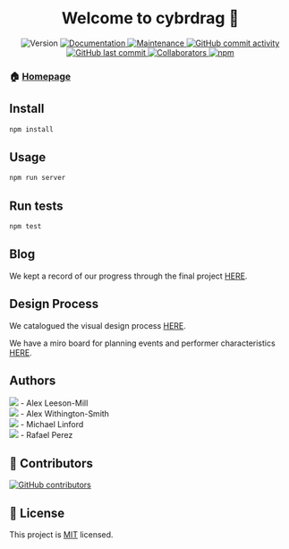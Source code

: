 <h1 align="center">Welcome to cybrdrag 👋</h1>
<p align="center">
  <img alt="Version" src="https://img.shields.io/badge/version-1.0.0-blue.svg?style=for-the-badge&cacheSeconds=2592000" />
  <a href="https://github.com/ehwus/cybrdrag#readme" target="_blank">
    <img alt="Documentation" src="https://img.shields.io/badge/documentation-yes-brightgreen.svg?style=for-the-badge" />
  </a>
  <a href="https://github.com/ehwus/cybrdrag/graphs/commit-activity" target="_blank">
    <img alt="Maintenance" src="https://img.shields.io/badge/Maintained%3F-yes-green.svg?style=for-the-badge" />
  </a>
  <a href="https://github.com/ehwus/cybrdrag/graphs/commit-activity">
    <img alt="GitHub commit activity" src="https://img.shields.io/github/commit-activity/y/ehwus/cybrdrag?style=for-the-badge">
  </a>
  <a href="https://github.com/ehwus/cybrdrag/commits/main">
    <img alt="GitHub last commit" src="https://img.shields.io/github/last-commit/ehwus/cybrdrag?style=for-the-badge">
  </a>

  <a href="https://github.com/ehwus/cybrdrag/graphs/contributors">
    <img alt="Collaborators" src="https://img.shields.io/github/contributors/ehwus/cybrdrag?style=for-the-badge" />
  </a>
  <a href="https://www.npmjs.com/">
    <img alt="npm" src="https://img.shields.io/npm/v/npm?style=for-the-badge">
  </a>
</p>

### 🏠 [Homepage](https://github.com/ehwus/cybrdrag#readme)

## Install

```sh
npm install
```

## Usage

```sh
npm run server
```

## Run tests

```sh
npm test
```

## Blog
We kept a record of our progress through the final project [HERE](https://github.com/ehwus/cybrdrag/blob/master/BLOG.md).

## Design Process
We catalogued the visual design process [HERE](https://github.com/ehwus/cybrdrag/blob/master/PROCESS.md).

We have a miro board for planning events and performer characteristics [HERE](https://miro.com/app/board/o9J_lXvngBA=/).

## Authors

[![](https://github.com/alexleesonmill.png?size=50)](https://github.com/alexleesonmill) - Alex Leeson-Mill<br>
[![](https://github.com/ehwus.png?size=50)](https://github.com/ehwus) - Alex Withington-Smith<br>
[![](https://github.com/mykenuleng.png?size=50)](https://github.com/mykenuleng) - Michael Linford<br>
[![](https://github.com/rafael-oelmann.png?size=50)](https://github.com/rafael-oelmann) - Rafael Perez<br>


## 🤝 Contributors

[![GitHub contributors](https://img.shields.io/github/contributors/ehwus/cybrdrag.svg)](https://GitHub.com/ehwus/cybrdrag/graphs/contributors/)

## 📝 License

This project is [MIT](https://github.com/ehwus/cybrdrag/blob/master/LICENSE) licensed.


